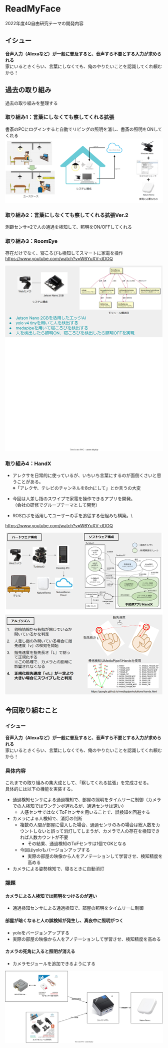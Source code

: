 # ReadMyFace

2022年度4Q自由研究テーマの開発内容

## イシュー

**音声入力（Alexaなど）が一般に普及すると、音声すら不要とする入力が求められる**\
家にいるときくらい、言葉にしなくても、俺のやりたいことを認識してくれ頼むから！

## 過去の取り組み

過去の取り組みを整理する

### 取り組み1：言葉にしなくても察してくれる拡張

書斎のPCにログインすると自動でリビングの照明を消し、書斎の照明をONしてくれる
![step1](img/step1.drawio.svg)

### 取り組み2：言葉にしなくても察してくれる拡張Ver.2

測距センサ×2で人の通過を検知して、照明をON/OFFしてくれる

### 取り組み3：RoomEye

存在だけでなく、寝ころびも検知してスマートに家電を操作
<https://www.youtube.com/watch?v=W6YuXV-dDOQ>

![step3](img/step3.drawio.svg)

### 取り組み4：HandX

- アレクサを日常的に使っているが、いちいち言葉にするのが面倒くさいと思うことがある。\
    ※「アレクサ、テレビのチャンネルを8chにして」とか言うの大変

- 今回は人差し指のスワイプで家電を操作できるアプリを開発。\
    （会社の研修でグループテーマとして開発）

- ROSロボを活用してユーザーの手を追従する仕組みも構築。\

<https://www.youtube.com/watch?v=W6YuXV-dDOQ>

![step4](img/step4.drawio.svg)

## 今回取り組むこと

### イシュー

**音声入力（Alexaなど）が一般に普及すると、音声すら不要とする入力が求められる**\
家にいるときくらい、言葉にしなくても、俺のやりたいことを認識してくれ頼むから！

### 具体内容

これまでの取り組みの集大成として、「察してくれる拡張」を完成させる。\
具体的には以下の機能を実装する。

- 通過検知センサによる通過検知で、部屋の照明をタイムリーに制御（カメラでの人検知ではワンテンポ遅れるが、通過センサは速い）
  - 人感センサではなくToFセンサを用いることで、誤検知を回避する
- カメラによる人検知で、消灯の判断
  - 複数の人間が部屋に侵入した場合、通過センサのみの場合は総人数をカウントしないと誤って消灯してしまうが、カメラで人の存在を検知できれば人数カウントが不要
    - その結果、通過検知のToFセンサは1個でOKとなる
  - 今回はyoloもバージョンアップする
    - 実際の部屋の映像から人をアノテーションして学習させ、検知精度を高める
- カメラによる姿勢検知で、寝るときに自動消灯

### 課題

#### カメラによる人検知では照明をつけるのが遅い

- 通過検知センサによる通過検知で、部屋の照明をタイムリーに制御

#### 部屋が暗くなると人の誤検知が発生し、真夜中に照明がつく

- yoloをバージョンアップする
- 実際の部屋の映像から人をアノテーションして学習させ、検知精度を高める

#### カメラの死角に入ると照明が消える

- カメラモジュールを追加できるようにする

![step5](img/step5.drawio.svg)
